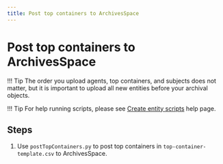 ```yaml
---
title: Post top containers to ArchivesSpace
---
```


# Post top containers to ArchivesSpace
!!! Tip
    The order you upload agents, top containers, and subjects does not matter, but it is important to upload all new entities before your archival objects.

!!! Tip
    For help running scripts, please see [Create entity scripts](../python-scripts/running-the-scripts.md) help page.

## Steps
1. Use `postTopContainers.py` to post top containers in `top-container-template.csv` to ArchivesSpace.

